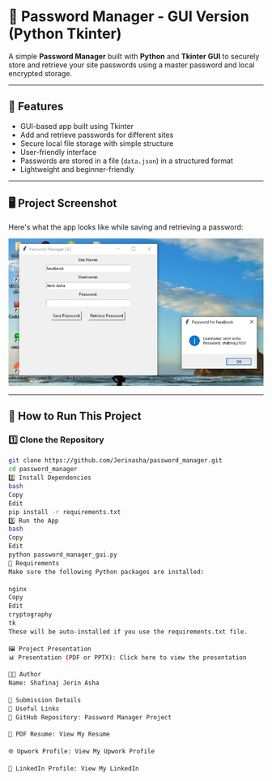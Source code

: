 # 🔐 Password Manager - GUI Version (Python Tkinter)

A simple **Password Manager** built with **Python** and **Tkinter GUI** to securely store and retrieve your site passwords using a master password and local encrypted storage.

---

## 📌 Features

- GUI-based app built using Tkinter  
- Add and retrieve passwords for different sites  
- Secure local file storage with simple structure  
- User-friendly interface  
- Passwords are stored in a file (`data.json`) in a structured format  
- Lightweight and beginner-friendly  

---

## 🖥️ Project Screenshot

Here's what the app looks like while saving and retrieving a password:

![Password Manager Screenshot](./Screenshot%20(44).png)

---

## 🚀 How to Run This Project

### 1️⃣ Clone the Repository

```bash
git clone https://github.com/Jerinasha/password_manager.git
cd password_manager
2️⃣ Install Dependencies
bash
Copy
Edit
pip install -r requirements.txt
3️⃣ Run the App
bash
Copy
Edit
python password_manager_gui.py
🧾 Requirements
Make sure the following Python packages are installed:

nginx
Copy
Edit
cryptography
tk
These will be auto-installed if you use the requirements.txt file.

🖼️ Project Presentation
📊 Presentation (PDF or PPTX): Click here to view the presentation

👩‍💻 Author
Name: Shafinaj Jerin Asha

📌 Submission Details
🔗 Useful Links
📁 GitHub Repository: Password Manager Project

📄 PDF Resume: View My Resume

🌐 Upwork Profile: View My Upwork Profile

💼 LinkedIn Profile: View My LinkedIn

